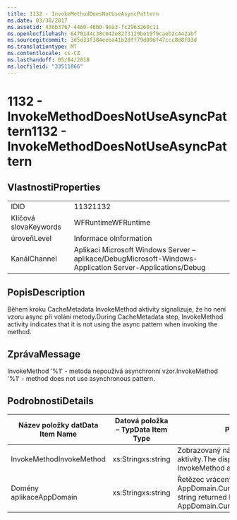 ```yaml
---
title: 1132 - InvokeMethodDoesNotUseAsyncPattern
ms.date: 03/30/2017
ms.assetid: 436b3767-4460-46b0-9ea3-fc2963260c11
ms.openlocfilehash: 64701d4c38c042e8273129be19f9caeb2c442abf
ms.sourcegitcommit: 3d5d33f384eeba41b2dff79d096f47ccc8d8f03d
ms.translationtype: MT
ms.contentlocale: cs-CZ
ms.lasthandoff: 05/04/2018
ms.locfileid: "33511866"
---
```

# <a name="1132---invokemethoddoesnotuseasyncpattern"></a><span data-ttu-id="bae1e-102">1132 - InvokeMethodDoesNotUseAsyncPattern</span><span class="sxs-lookup"><span data-stu-id="bae1e-102">1132 - InvokeMethodDoesNotUseAsyncPattern</span></span>
## <a name="properties"></a><span data-ttu-id="bae1e-103">Vlastnosti</span><span class="sxs-lookup"><span data-stu-id="bae1e-103">Properties</span></span>  
  
|||  
|-|-|  
|<span data-ttu-id="bae1e-104">ID</span><span class="sxs-lookup"><span data-stu-id="bae1e-104">ID</span></span>|<span data-ttu-id="bae1e-105">1132</span><span class="sxs-lookup"><span data-stu-id="bae1e-105">1132</span></span>|  
|<span data-ttu-id="bae1e-106">Klíčová slova</span><span class="sxs-lookup"><span data-stu-id="bae1e-106">Keywords</span></span>|<span data-ttu-id="bae1e-107">WFRuntime</span><span class="sxs-lookup"><span data-stu-id="bae1e-107">WFRuntime</span></span>|  
|<span data-ttu-id="bae1e-108">úroveň</span><span class="sxs-lookup"><span data-stu-id="bae1e-108">Level</span></span>|<span data-ttu-id="bae1e-109">Informace o</span><span class="sxs-lookup"><span data-stu-id="bae1e-109">Information</span></span>|  
|<span data-ttu-id="bae1e-110">Kanál</span><span class="sxs-lookup"><span data-stu-id="bae1e-110">Channel</span></span>|<span data-ttu-id="bae1e-111">Aplikaci Microsoft Windows Server – aplikace/Debug</span><span class="sxs-lookup"><span data-stu-id="bae1e-111">Microsoft-Windows-Application Server-Applications/Debug</span></span>|  
  
## <a name="description"></a><span data-ttu-id="bae1e-112">Popis</span><span class="sxs-lookup"><span data-stu-id="bae1e-112">Description</span></span>  
 <span data-ttu-id="bae1e-113">Během kroku CacheMetadata InvokeMethod aktivity signalizuje, že ho není vzoru async při volání metody.</span><span class="sxs-lookup"><span data-stu-id="bae1e-113">During CacheMetadata step, InvokeMethod activity indicates that it is not using the async pattern when invoking the method.</span></span>  
  
## <a name="message"></a><span data-ttu-id="bae1e-114">Zpráva</span><span class="sxs-lookup"><span data-stu-id="bae1e-114">Message</span></span>  
 <span data-ttu-id="bae1e-115">InvokeMethod '%1' - metoda nepoužívá asynchronní vzor.</span><span class="sxs-lookup"><span data-stu-id="bae1e-115">InvokeMethod '%1' - method does not use asynchronous pattern.</span></span>  
  
## <a name="details"></a><span data-ttu-id="bae1e-116">Podrobnosti</span><span class="sxs-lookup"><span data-stu-id="bae1e-116">Details</span></span>  
  
|<span data-ttu-id="bae1e-117">Název položky dat</span><span class="sxs-lookup"><span data-stu-id="bae1e-117">Data Item Name</span></span>|<span data-ttu-id="bae1e-118">Datová položka – Typ</span><span class="sxs-lookup"><span data-stu-id="bae1e-118">Data Item Type</span></span>|<span data-ttu-id="bae1e-119">Popis</span><span class="sxs-lookup"><span data-stu-id="bae1e-119">Description</span></span>|  
|--------------------|--------------------|-----------------|  
|<span data-ttu-id="bae1e-120">InvokeMethod</span><span class="sxs-lookup"><span data-stu-id="bae1e-120">InvokeMethod</span></span>|<span data-ttu-id="bae1e-121">xs:String</span><span class="sxs-lookup"><span data-stu-id="bae1e-121">xs:string</span></span>|<span data-ttu-id="bae1e-122">Zobrazovaný název InvokeMethod aktivity.</span><span class="sxs-lookup"><span data-stu-id="bae1e-122">The display name of the InvokeMethod activity.</span></span>|  
|<span data-ttu-id="bae1e-123">Domény aplikace</span><span class="sxs-lookup"><span data-stu-id="bae1e-123">AppDomain</span></span>|<span data-ttu-id="bae1e-124">xs:String</span><span class="sxs-lookup"><span data-stu-id="bae1e-124">xs:string</span></span>|<span data-ttu-id="bae1e-125">Řetězec vrácený AppDomain.CurrentDomain.FriendlyName.</span><span class="sxs-lookup"><span data-stu-id="bae1e-125">The string returned by AppDomain.CurrentDomain.FriendlyName.</span></span>|
